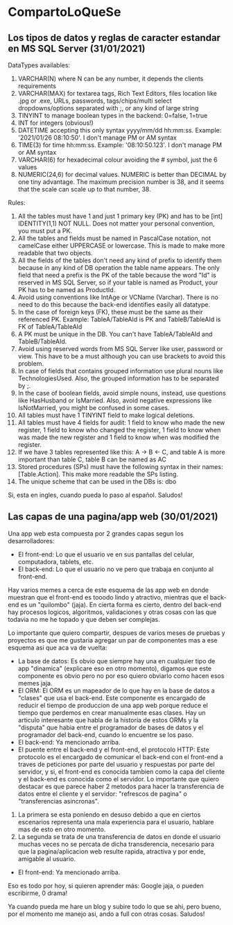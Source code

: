 # CompartoLoQueSe

## Los tipos de datos y reglas de caracter estandar en MS SQL Server (31/01/2021)
DataTypes availables:
1. VARCHAR(N) where N can be any number, it depends the clients requirements
2. VARCHAR(MAX) for textarea tags, Rich Text Editors, files location like .jpg or .exe, URLs, passwords, tags/chips/multi select dropdowns/options separated with ;, or any kind of large string
3. TINYINT to manage boolean types in the backend: 0=false, 1=true
4. INT for integers (obvious!)
5. DATETIME accepting this only syntax yyyy/mm/dd hh:mm:ss. Example: '2021/01/26 08:10:50'. I don't manage PM or AM syntax
6. TIME(3) for time hh:mm:ss. Example: '08:10:50.123'. I don't manage PM or AM syntax
7. VARCHAR(6) for hexadecimal colour avoiding the # symbol, just the 6 values
8. NUMERIC(24,6) for decimal values. NUMERIC is better than DECIMAL by one tiny advantage. The maximum precision number is 38, and it seems that the scale can scale up to that number, 38.

Rules:
1. All the tables must have 1 and just 1 primary key (PK) and has to be [int] IDENTITY(1,1) NOT NULL. Does not matter your personal convention, you must put a PK.
2. All the tables and fields must be named in PascalCase notation, not camelCase either UPPERCASE or lowercase. This is made to make more readable that two objects.
3. All the fields of the tables don't need any kind of prefix to identify them because in any kind of DB operation the table name appears. The only field that need a prefix is the PK of the table because the word "Id" is reserved in MS SQL Server, so if your table is named as Product, your PK has to be named as ProductId.
4. Avoid using conventions like IntAge or VCName (Varchar). There is no need to do this because the back-end identifies easily all datatype.
5. In the case of foreign keys (FK), these must be the same as their referenced PK. Example: TableA/TableAId is PK and TableB/TableAId is FK of TableA/TableAId
6. A PK must be unique in the DB. You can't have TableA/TableAId and TableB/TableAId.
7. Avoid using reserved words from MS SQL Server like user, password or view. This have to be a must although you can use brackets to avoid this problem.
8. In case of fields that contains grouped information use plural nouns like TechnologiesUsed. Also, the grouped information has to be separated by ;. 
9. In the case of boolean fields, avoid simple nouns, instead, use questions like HasHusband or IsMarried. Also, avoid negative expressions like IsNotMarried, you might be confused in some cases.
10. All tables must have 1 TINYINT field to make logical deletions.
11. All tables must have 4 fields for audit: 1 field to know who made the new register, 1 field to know who changed the register, 1 field to know when was made the new register and 1 field to know when was modified the register.
12.  If we have 3 tables represented like this: A -> B <- C, and table A is more important than table C, table B can be named as AC
13. Stored procedures (SPs) must have the following syntax in their names: [Table.Action]. This make more readable the SPs listing.
14. The unique scheme that can be used in the DBs is: dbo

Si, esta en ingles, cuando pueda lo paso al español. Saludos!

## Las capas de una pagina/app web (30/01/2021)

Una app web esta compuesta por 2 grandes capas segun los desarrolladores:
- El front-end: Lo que el usuario ve en sus pantallas del celular, computadora, tablets, etc.
- El back-end: Lo que el usuario no ve pero que trabaja en conjunto al front-end.

Hay varios memes a cerca de este esquema de las app web en donde muestran que el front-end es tooodo lindo y atractivo, mientras que el back-end es un "quilombo" (jaja). En cierta forma es cierto, dentro del back-end hay procesos logicos, algoritmos, validaciones y otras cosas con las que todavia no me he topado y que deben ser complejas.

Lo importante que quiero compartir, despues de varios meses de pruebas y proyectos es que me gustaria agregar un par de componentes mas a ese esquema asi que aca va de vuelta:
- La base de datos: Es obvio que siempre hay una en cualquier tipo de app "dinamica" (explicare eso en otro momento), digamos que este componente es obvio pero no por eso quiero obviarlo como hacen esos memes jaja.
- El ORM: El ORM es un mapeador de lo que hay en la base de datos a "clases" que usa el back-end. Este componente es encargado de reducir el tiempo de produccion de una app web porque reduce el tiempo que perdemos en crear manualmente esas clases. Hay un articulo interesante que habla de la historia de estos ORMs y la "disputa" que habia entre el programador de bases de datos y el programador del back-end, cuando lo encuentre se los paso.
- El back-end: Ya mencionado arriba.
- El puente entre el back-end y el front-end, el protocolo HTTP: Este protocolo es el encargado de comunicar el back-end con el front-end a traves de peticiones por parte del usuario y respuestas por parte del servidor, y si, el front-end es conocida tambien como la capa del cliente y el back-end es conocida como el servidor. Lo importante que quiero destacar es que parece haber 2 metodos para hacer la transferencia de datos entre el cliente y el servidor: "refrescos de pagina" o "transferencias asincronas".
1. La primera se esta poniendo en desuso debido a que en ciertos escenarios representa una mala experiencia para el usuario, hablare mas de esto en otro momento.
2. La segunda se trata de una transferencia de datos en donde el usuario muchas veces no se percata de dicha transderencia, necesario para que la pagina/aplicacion web resulte rapida, atractiva y por ende, amigable al usuario.
- El front-end: Ya mencionado arriba.

Eso es todo por hoy, si quieren aprender más: Google jaja, o pueden escribirme, 0 drama!

Ya cuando pueda me hare un blog y subire todo lo que se ahi, pero bueno, por el momento me manejo asi, ando a full con otras cosas. Saludos!
